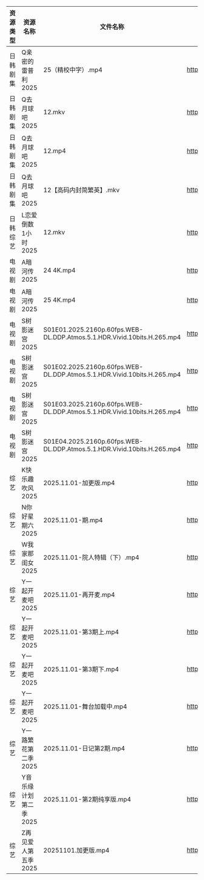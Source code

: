 | 资源类型 | 资源名称          | 文件名称                                                                    | 分享链接                                 | 更新时间                |
| ---- | ------------- | ----------------------------------------------------------------------- | ------------------------------------ | ------------------- |
| 日韩剧集 | Q亲密的雷普利2025   | 25（精校中字）.mp4                                                            | https://pan.quark.cn/s/8cb9fd7634af  | 2025-11-01 10:21:59 |
| 日韩剧集 | Q去月球吧2025     | 12.mkv                                                                  | https://pan.quark.cn/s/a1632c441381  | 2025-11-01 13:21:48 |
| 日韩剧集 | Q去月球吧2025     | 12.mp4                                                                  | https://pan.quark.cn/s/a1632c441381  | 2025-11-01 10:22:15 |
| 日韩剧集 | Q去月球吧2025     | 12【高码内封简繁英】.mkv                                                         | https://pan.quark.cn/s/a1632c441381  | 2025-11-01 21:22:09 |
| 日韩综艺 | L恋爱倒数1小时2025  | 12.mkv                                                                  | https://pan.quark.cn/s/8e32fe75dba6  | 2025-11-01 13:28:35 |
| 电视剧  | A暗河传2025      | 24 4K.mp4                                                               | https://www.alipan.com/s/h2Y2d4BMiik | 2025-11-01 16:02:51 |
| 电视剧  | A暗河传2025      | 25 4K.mp4                                                               | https://www.alipan.com/s/h2Y2d4BMiik | 2025-11-01 16:02:51 |
| 电视剧  | S树影迷宫2025     | S01E01.2025.2160p.60fps.WEB-DL.DDP.Atmos.5.1.HDR.Vivid.10bits.H.265.mp4 | https://pan.quark.cn/s/50818c489c57  | 2025-11-01 13:22:55 |
| 电视剧  | S树影迷宫2025     | S01E02.2025.2160p.60fps.WEB-DL.DDP.Atmos.5.1.HDR.Vivid.10bits.H.265.mp4 | https://pan.quark.cn/s/50818c489c57  | 2025-11-01 13:22:58 |
| 电视剧  | S树影迷宫2025     | S01E03.2025.2160p.60fps.WEB-DL.DDP.Atmos.5.1.HDR.Vivid.10bits.H.265.mp4 | https://pan.quark.cn/s/50818c489c57  | 2025-11-01 13:23:05 |
| 电视剧  | S树影迷宫2025     | S01E04.2025.2160p.60fps.WEB-DL.DDP.Atmos.5.1.HDR.Vivid.10bits.H.265.mp4 | https://pan.quark.cn/s/50818c489c57  | 2025-11-01 13:23:01 |
| 综艺   | K快乐趣吹风2025    | 2025.11.01-加更版.mp4                                                      | https://pan.quark.cn/s/2e73ee655d53  | 2025-11-01 13:28:25 |
| 综艺   | N你好星期六2025    | 2025.11.01-期.mp4                                                        | https://pan.quark.cn/s/7470ba1e3c80  | 2025-11-01 21:29:16 |
| 综艺   | W我家那闺女2025    | 2025.11.01-院人特辑（下）.mp4                                                  | https://pan.quark.cn/s/382e9ca0c203  | 2025-11-01 13:30:40 |
| 综艺   | Y一起开麦吧2025    | 2025.11.01-再开麦.mp4                                                      | https://pan.quark.cn/s/7fb0261c0127  | 2025-11-01 21:31:50 |
| 综艺   | Y一起开麦吧2025    | 2025.11.01-第3期上.mp4                                                     | https://pan.quark.cn/s/7fb0261c0127  | 2025-11-01 21:31:46 |
| 综艺   | Y一起开麦吧2025    | 2025.11.01-第3期下.mp4                                                     | https://pan.quark.cn/s/7fb0261c0127  | 2025-11-01 21:31:43 |
| 综艺   | Y一起开麦吧2025    | 2025.11.01-舞台加载中.mp4                                                    | https://pan.quark.cn/s/7fb0261c0127  | 2025-11-01 21:31:40 |
| 综艺   | Y一路繁花第二季2025  | 2025.11.01-日记第2期.mp4                                                    | https://pan.quark.cn/s/d58f24bbf057  | 2025-11-01 13:31:42 |
| 综艺   | Y音乐缘计划第二季2025 | 2025.11.01-第2期纯享版.mp4                                                   | https://pan.quark.cn/s/8efc5bd41321  | 2025-11-01 13:32:10 |
| 综艺   | Z再见爱人第五季2025  | 20251101.加更版.mp4                                                        | https://pan.quark.cn/s/d766fb166df6  | 2025-11-01 13:32:29 |
